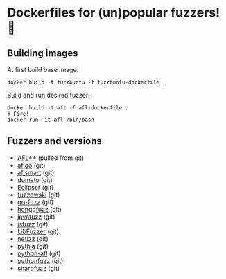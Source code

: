 # Dockerfiles for (un)popular fuzzers! 🐳

## Building images

At first build base image:

```
docker build -t fuzzbuntu -f fuzzbuntu-dockerfile .
```

Build and run desired fuzzer:

```
docker build -t afl -f afl-dockerfile .
# Fire!
docker run -it afl /bin/bash
```

## Fuzzers and versions

+ [AFL++](https://github.com/vanhauser-thc/AFLplusplus) (pulled from git)
+ [aflgo](https://github.com/aflgo/aflgo) (git)
+ [aflsmart](https://github.com/aflsmart/aflsmart) (git)
+ [domato](https://github.com/googleprojectzero/domato) (git)
+ [Eclipser](https://github.com/SoftSec-KAIST/Eclipser) (git)
+ [fuzzowski](https://github.com/nccgroup/fuzzowski) (git)
+ [go-fuzz](https://github.com/dvyukov/go-fuzz) (git)
+ [honggfuzz](https://github.com/google/honggfuzz) (git)
+ [javafuzz](https://github.com/fuzzitdev/javafuzz) (git)
+ [jsfuzz](https://github.com/fuzzitdev/jsfuzz) (git)
+ [LibFuzzer](https://llvm.org/docs/LibFuzzer.html) (git)
+ [neuzz](https://github.com/Dongdongshe/neuzz) (git)
+ [pythia](https://github.com/mboehme/pythia) (git)
+ [python-afl](https://github.com/jwilk/python-afl) (git)
+ [pythonfuzz](https://github.com/fuzzitdev/pythonfuzz) (git)
+ [sharpfuzz](https://github.com/Metalnem/sharpfuzz) (git)
